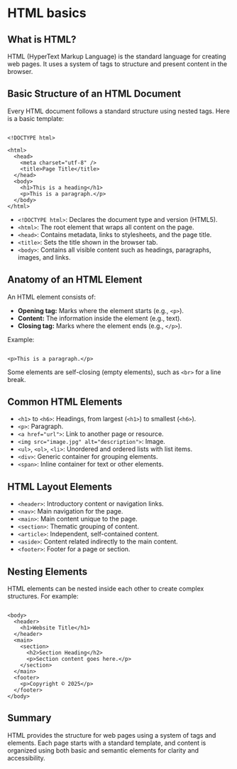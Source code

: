 # HTML basics

## What is HTML?

HTML (HyperText Markup Language) is the standard language for creating web pages. It uses a system of tags to structure and present content in the browser.

## Basic Structure of an HTML Document

Every HTML document follows a standard structure using nested tags. Here is a basic template:

```

<!DOCTYPE html>

<html>
  <head>
    <meta charset="utf-8" />
    <title>Page Title</title>
  </head>
  <body>
    <h1>This is a heading</h1>
    <p>This is a paragraph.</p>
  </body>
</html>
```

- `<!DOCTYPE html>`: Declares the document type and version (HTML5).
- `<html>`: The root element that wraps all content on the page.
- `<head>`: Contains metadata, links to stylesheets, and the page title.
- `<title>`: Sets the title shown in the browser tab.
- `<body>`: Contains all visible content such as headings, paragraphs, images, and links.

## Anatomy of an HTML Element

An HTML element consists of:
- **Opening tag:** Marks where the element starts (e.g., `<p>`).
- **Content:** The information inside the element (e.g., text).
- **Closing tag:** Marks where the element ends (e.g., `</p>`).

Example:
```

<p>This is a paragraph.</p>

```

Some elements are self-closing (empty elements), such as `<br>` for a line break.

## Common HTML Elements

- `<h1>` to `<h6>`: Headings, from largest (`<h1>`) to smallest (`<h6>`).
- `<p>`: Paragraph.
- `<a href="url">`: Link to another page or resource.
- `<img src="image.jpg" alt="description">`: Image.
- `<ul>`, `<ol>`, `<li>`: Unordered and ordered lists with list items.
- `<div>`: Generic container for grouping elements.
- `<span>`: Inline container for text or other elements.

## HTML Layout Elements

- `<header>`: Introductory content or navigation links.
- `<nav>`: Main navigation for the page.
- `<main>`: Main content unique to the page.
- `<section>`: Thematic grouping of content.
- `<article>`: Independent, self-contained content.
- `<aside>`: Content related indirectly to the main content.
- `<footer>`: Footer for a page or section.

## Nesting Elements

HTML elements can be nested inside each other to create complex structures. For example:

```

<body>
  <header>
    <h1>Website Title</h1>
  </header>
  <main>
    <section>
      <h2>Section Heading</h2>
      <p>Section content goes here.</p>
    </section>
  </main>
  <footer>
    <p>Copyright © 2025</p>
  </footer>
</body>
```

## Summary

HTML provides the structure for web pages using a system of tags and elements. Each page starts with a standard template, and content is organized using both basic and semantic elements for clarity and accessibility.

[^1]: https://www.codewithharry.com/tutorial/html-page-structure

[^2]: https://developer.mozilla.org/en-US/docs/Learn_web_development/Core/Structuring_content/Basic_HTML_syntax

[^3]: https://developer.mozilla.org/en-US/docs/Learn_web_development/Core/Structuring_content/Structuring_documents

[^4]: https://www.w3schools.com/html/html_elements.asp

[^5]: https://www.w3schools.com/html/html_intro.asp

[^6]: https://jenkov.com/tutorials/html4/element-structure.html

[^7]: https://www.w3schools.com/html/html_layout.asp

[^8]: https://www.codecademy.com/learn/learn-html/modules/learn-html-elements/cheatsheet

[^9]: https://www.tutorialspoint.com/html/html_basic_tags.htm

[^10]: https://html.com

